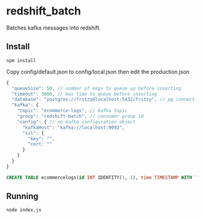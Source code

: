 # redshift\_batch

Batches kafka messages into redshift.

## Install

`npm install`

Copy config/default.json to config/local.json then edit the production.json

```js
{
  "queueSize": 50, // number of msgs to queue up before inserting
  "timeout": 3000, // max time to queue before inserting
  "database": "postgres://fritzy@localhost:5432/fritzy", // pg connection string
  "kafka": {  
    "topic": "ecommerce-logs", // kafka topic
    "group": "redshift-batch", // consumer group id
    "config": { // no-kafka configuration object
      "kafkaHost": "kafka://localhost:9092",
      "ssl": {
        "key": "",
        "cert: ""
      }
    }
  }
}
```

```sql
CREATE TABLE ecommercelogs(id INT IDENTITY(1, 1), time TIMESTAMP WITH TIME ZONE, session VARCHAR(255), action VARCHAR(255), product VARCHAR(255), category VARCHAR(255), campaign VARCHAR(255))
```

## Running

`node index.js`
